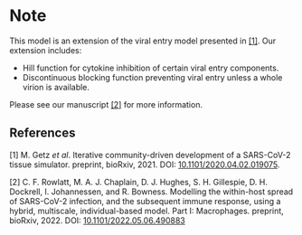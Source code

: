 # Note

This model is an extension of the viral entry model presented in [[1]](https://doi.org/10.1101/2020.04.02.019075). Our extension includes:

* Hill function for cytokine inhibition of certain viral entry components.
* Discontinuous blocking function preventing viral entry unless a whole virion is available.

Please see our manuscript [[2]](https://doi.org/10.1101/2022.05.06.490883) for more information.

## References

[1] M. Getz *et al*. Iterative community-driven development of a SARS-CoV-2 tissue simulator. preprint, bioRxiv, 2021. DOI: [10.1101/2020.04.02.019075](https://doi.org/10.1101/2020.04.02.019075).

[2] C. F. Rowlatt, M. A. J. Chaplain, D. J. Hughes, S. H. Gillespie, D. H. Dockrell, I. Johannessen, and R. Bowness. Modelling the within-host spread of SARS-CoV-2 infection, and the subsequent immune response, using a hybrid, multiscale, individual-based model. Part I: Macrophages. preprint, bioRxiv, 2022. DOI: [10.1101/2022.05.06.490883](https://doi.org/10.1101/2022.05.06.490883)

